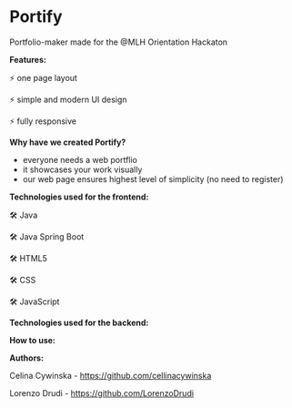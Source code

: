 # Portify
Portfolio-maker made for the @MLH Orientation Hackaton

**Features:**

⚡️ one page layout

⚡️ simple and modern UI design

⚡️ fully responsive 

**Why have we created Portify?**
- everyone needs a web portflio
- it showcases your work visually
- our web page ensures highest level of simplicity (no need to register)

**Technologies used for the frontend:**

 🛠️ Java
 
 🛠️ Java Spring Boot
 
 🛠️ HTML5
 
 🛠️ CSS
 
 🛠️ JavaScript
 
 
**Technologies used for the backend:**

 

**How to use:**




**Authors:**

Celina Cywinska - https://github.com/cellinacywinska

Lorenzo Drudi - https://github.com/LorenzoDrudi
